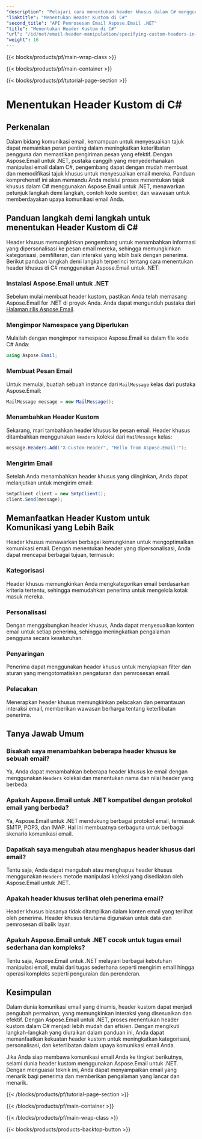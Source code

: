 ```yaml
---
"description": "Pelajari cara menentukan header khusus dalam C# menggunakan Aspose.Email for .NET untuk meningkatkan komunikasi email. Panduan langkah demi langkah ini memberikan wawasan tentang cara membuat header email yang dipersonalisasi untuk meningkatkan interaksi."
"linktitle": "Menentukan Header Kustom di C#"
"second_title": "API Pemrosesan Email Aspose.Email .NET"
"title": "Menentukan Header Kustom di C#"
"url": "/id/net/email-header-manipulation/specifying-custom-headers-in-csharp/"
"weight": 16
---
```


{{< blocks/products/pf/main-wrap-class >}}

{{< blocks/products/pf/main-container >}}

{{< blocks/products/pf/tutorial-page-section >}}

# Menentukan Header Kustom di C#



## Perkenalan

Dalam bidang komunikasi email, kemampuan untuk menyesuaikan tajuk dapat memainkan peran penting dalam meningkatkan keterlibatan pengguna dan memastikan pengiriman pesan yang efektif. Dengan Aspose.Email untuk .NET, pustaka canggih yang menyederhanakan manipulasi email dalam C#, pengembang dapat dengan mudah membuat dan memodifikasi tajuk khusus untuk menyesuaikan email mereka. Panduan komprehensif ini akan memandu Anda melalui proses menentukan tajuk khusus dalam C# menggunakan Aspose.Email untuk .NET, menawarkan petunjuk langkah demi langkah, contoh kode sumber, dan wawasan untuk memberdayakan upaya komunikasi email Anda.

## Panduan langkah demi langkah untuk menentukan Header Kustom di C#

Header khusus memungkinkan pengembang untuk menambahkan informasi yang dipersonalisasi ke pesan email mereka, sehingga memungkinkan kategorisasi, pemfilteran, dan interaksi yang lebih baik dengan penerima. Berikut panduan langkah demi langkah terperinci tentang cara menentukan header khusus di C# menggunakan Aspose.Email untuk .NET:

### Instalasi Aspose.Email untuk .NET

Sebelum mulai membuat header kustom, pastikan Anda telah memasang Aspose.Email for .NET di proyek Anda. Anda dapat mengunduh pustaka dari [Halaman rilis Aspose.Email](https://releases.aspose.com/email/net/).

### Mengimpor Namespace yang Diperlukan

Mulailah dengan mengimpor namespace Aspose.Email ke dalam file kode C# Anda:

```csharp
using Aspose.Email;
```

### Membuat Pesan Email

Untuk memulai, buatlah sebuah instance dari `MailMessage` kelas dari pustaka Aspose.Email:

```csharp
MailMessage message = new MailMessage();
```

### Menambahkan Header Kustom

Sekarang, mari tambahkan header khusus ke pesan email. Header khusus ditambahkan menggunakan `Headers` koleksi dari `MailMessage` kelas:

```csharp
message.Headers.Add("X-Custom-Header", "Hello from Aspose.Email!");
```

### Mengirim Email

Setelah Anda menambahkan header khusus yang diinginkan, Anda dapat melanjutkan untuk mengirim email:

```csharp
SmtpClient client = new SmtpClient();
client.Send(message);
```

## Memanfaatkan Header Kustom untuk Komunikasi yang Lebih Baik

Header khusus menawarkan berbagai kemungkinan untuk mengoptimalkan komunikasi email. Dengan menentukan header yang dipersonalisasi, Anda dapat mencapai berbagai tujuan, termasuk:

### Kategorisasi 
 Header khusus memungkinkan Anda mengkategorikan email berdasarkan kriteria tertentu, sehingga memudahkan penerima untuk mengelola kotak masuk mereka.

### Personalisasi 
 Dengan menggabungkan header khusus, Anda dapat menyesuaikan konten email untuk setiap penerima, sehingga meningkatkan pengalaman pengguna secara keseluruhan.

### Penyaringan 
 Penerima dapat menggunakan header khusus untuk menyiapkan filter dan aturan yang mengotomatiskan pengaturan dan pemrosesan email.

### Pelacakan 
 Menerapkan header khusus memungkinkan pelacakan dan pemantauan interaksi email, memberikan wawasan berharga tentang keterlibatan penerima.

## Tanya Jawab Umum

### Bisakah saya menambahkan beberapa header khusus ke sebuah email?

Ya, Anda dapat menambahkan beberapa header khusus ke email dengan menggunakan `Headers` koleksi dan menentukan nama dan nilai header yang berbeda.

### Apakah Aspose.Email untuk .NET kompatibel dengan protokol email yang berbeda?

Ya, Aspose.Email untuk .NET mendukung berbagai protokol email, termasuk SMTP, POP3, dan IMAP. Hal ini membuatnya serbaguna untuk berbagai skenario komunikasi email.

### Dapatkah saya mengubah atau menghapus header khusus dari email?

Tentu saja, Anda dapat mengubah atau menghapus header khusus menggunakan `Headers` metode manipulasi koleksi yang disediakan oleh Aspose.Email untuk .NET.

### Apakah header khusus terlihat oleh penerima email?

Header khusus biasanya tidak ditampilkan dalam konten email yang terlihat oleh penerima. Header khusus terutama digunakan untuk data dan pemrosesan di balik layar.

### Apakah Aspose.Email untuk .NET cocok untuk tugas email sederhana dan kompleks?

Tentu saja, Aspose.Email untuk .NET melayani berbagai kebutuhan manipulasi email, mulai dari tugas sederhana seperti mengirim email hingga operasi kompleks seperti penguraian dan perenderan.

## Kesimpulan

Dalam dunia komunikasi email yang dinamis, header kustom dapat menjadi pengubah permainan, yang memungkinkan interaksi yang disesuaikan dan efektif. Dengan Aspose.Email untuk .NET, proses menentukan header kustom dalam C# menjadi lebih mudah dan efisien. Dengan mengikuti langkah-langkah yang diuraikan dalam panduan ini, Anda dapat memanfaatkan kekuatan header kustom untuk meningkatkan kategorisasi, personalisasi, dan keterlibatan dalam upaya komunikasi email Anda.

Jika Anda siap membawa komunikasi email Anda ke tingkat berikutnya, selami dunia header kustom menggunakan Aspose.Email untuk .NET. Dengan menguasai teknik ini, Anda dapat menyampaikan email yang menarik bagi penerima dan memberikan pengalaman yang lancar dan menarik.

{{< /blocks/products/pf/tutorial-page-section >}}

{{< /blocks/products/pf/main-container >}}

{{< /blocks/products/pf/main-wrap-class >}}

{{< blocks/products/products-backtop-button >}}